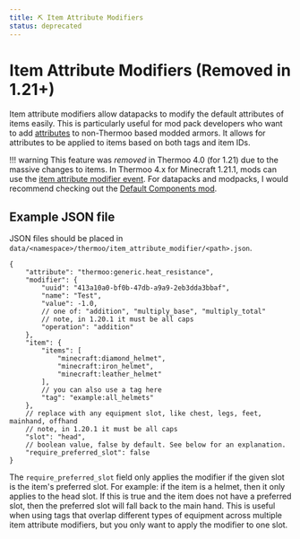 ```yaml
---
title: ⛏️ Item Attribute Modifiers
status: deprecated
---
```

# Item Attribute Modifiers (Removed in 1.21+)

Item attribute modifiers allow datapacks to modify the default attributes of items easily. This is particularly useful for mod pack developers who want to add [attributes](../entity_attributes.md) to non-Thermoo based modded armors. It allows for attributes to be applied to items based on both tags and item IDs.

!!! warning
    This feature was *removed* in Thermoo 4.0 (for 1.21) due to the massive changes to items. In Thermoo 4.x for Minecraft 1.21.1, mods can use the [item attribute modifier event](../mods/item_attribute.md). For datapacks and modpacks, I would recommend checking out the [Default Components mod](https://modrinth.com/mod/default-components).

## Example JSON file

JSON files should be placed in `data/<namespace>/thermoo/item_attribute_modifier/<path>.json`.

```json5
{
    "attribute": "thermoo:generic.heat_resistance",
    "modifier": {
        "uuid": "413a10a0-bf0b-47db-a9a9-2eb3dda3bbaf",
        "name": "Test",
        "value": -1.0,
        // one of: "addition", "multiply_base", "multiply_total"
        // note, in 1.20.1 it must be all caps 
        "operation": "addition"
    },
    "item": {
        "items": [
            "minecraft:diamond_helmet",
            "minecraft:iron_helmet",
            "minecraft:leather_helmet"
        ],
        // you can also use a tag here
        "tag": "example:all_helmets"
    },
    // replace with any equipment slot, like chest, legs, feet, mainhand, offhand
    // note, in 1.20.1 it must be all caps 
    "slot": "head",
    // boolean value, false by default. See below for an explanation.
    "require_preferred_slot": false
}
```

The `require_preferred_slot` field only applies the modifier if the given slot is the item's preferred slot. For example: if the item is a helmet, then it only applies to the head slot. If this is true and the item does not have a preferred slot, then the preferred slot will fall back to the main hand. This is useful when using tags that overlap different types of equipment across multiple item attribute modifiers, but you only want to apply the modifier to one slot. 